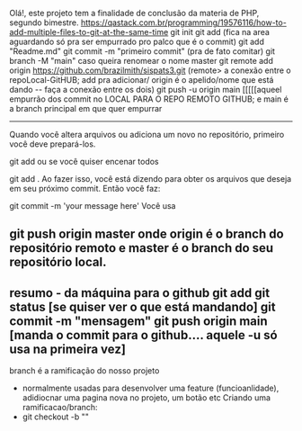 Olá!, este projeto tem a finalidade de conclusão da materia de PHP, segundo bimestre.
https://qastack.com.br/programming/19576116/how-to-add-multiple-files-to-git-at-the-same-time
git init
git add (fica na area aguardando só pra ser empurrado pro palco que é o commit)
git add "Readme.md"
git commit -m "primeiro commit"    (pra de fato comitar)
git branch  -M "main" caso  queira renomear o nome master
git remote add origin https://github.com/brazilmith/sispats3.git (remote> a conexão entre o repoLocal-GitHUB; add pra adicionar/ origin é o apelido/nome que está dando -- faça a conexão entre os dois)
git push -u origin main [[[[[aqueel empurrão dos commit no LOCAL PARA O REPO REMOTO GITHUB; e main é a branch principal em que quer empurrar

-----------------
Quando você altera arquivos ou adiciona um novo no repositório, primeiro você deve prepará-los.

git add <file>
ou se você quiser encenar todos

git add .
Ao fazer isso, você está dizendo para obter os arquivos que deseja em seu próximo commit. Então você faz:

git commit -m 'your message here'
Você usa

git push origin master
onde origin é o branch do repositório remoto e master é o branch do seu repositório local.
-------------------------

resumo -  da máquina para o github
git add
git status [se quiser ver o que está mandando]
git commit -m "mensagem"
git push origin main [manda o commit para o github.... aquele -u só usa na primeira vez]
-----------------
branch é a ramificação do nosso projeto
 -  normalmente usadas para desenvolver uma feature (funcioanlidade), adidiocnar uma pagina nova no projeto, um botão etc
 Criando uma ramificacao/branch:
  - git checkout -b ""
  

